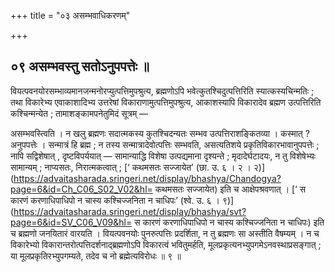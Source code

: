 +++
title = "०३ असम्भवाधिकरणम्"

+++

## ०९ असम्भवस्तु सतोऽनुपपत्तेः ॥

वियत्पवनयोरसम्भाव्यमानजन्मनोरप्युत्पत्तिमुपश्रुत्य, ब्रह्मणोऽपि भवेत्कुतश्चिदुत्पत्तिरिति स्यात्कस्यचिन्मतिः ; तथा विकारेभ्य एवाकाशादिभ्य उत्तरेषां विकाराणामुत्पत्तिमुपश्रुत्य, आकाशस्यापि विकारादेव ब्रह्मण उत्पत्तिरिति कश्चिन्मन्येत ; तामाशङ्कामपनेतुमिदं सूत्रम् —

असम्भवस्त्विति । न खलु ब्रह्मणः सदात्मकस्य कुतश्चिदन्यतः सम्भव उत्पत्तिराशङ्कितव्या । कस्मात् ? अनुपपत्तेः । सन्मात्रं हि ब्रह्म ; न तस्य सन्मात्रादेवोत्पत्तिः सम्भवति, असत्यतिशये प्रकृतिविकारभावानुपपत्तेः ; नापि सद्विशेषात् , दृष्टविपर्ययात् — सामान्याद्धि विशेषा उत्पद्यमाना दृश्यन्ते ; मृदादेर्घटादयः, न तु विशेषेभ्यः सामान्यम् ; नाप्यसतः, निरात्मकत्वात् ; [‘ कथमसतः सज्जायेत’ (छा. उ. ६ । २ । २)](https://advaitasharada.sringeri.net/display/bhashya/Chandogya?page=6&id=Ch_C06_S02_V02&hl= कथमसतः सज्जायेत) इति च आक्षेपश्रवणात् । [‘ स कारणं करणाधिपाधिपो न चास्य कश्चिज्जनिता न चाधिपः’ (श्वे. उ. ६ । ९)](https://advaitasharada.sringeri.net/display/bhashya/svt?page=6&id=SV_C06_V09&hl= स कारणं करणाधिपाधिपो न चास्य कश्चिज्जनिता न चाधिपः) इति च ब्रह्मणो जनयितारं वारयति । वियत्पवनयोः पुनरुत्पत्तिः प्रदर्शिता, न तु ब्रह्मणः सा अस्तीति वैषम्यम् । न च विकारेभ्यो विकारान्तरोत्पत्तिदर्शनाद्ब्रह्मणोऽपि विकारत्वं भवितुमर्हति, मूलप्रकृत्यनभ्युपगमेऽनवस्थाप्रसङ्गात् ; या मूलप्रकृतिरभ्युपगम्यते, तदेव च नो ब्रह्मेत्यविरोधः ॥ ९ ॥
